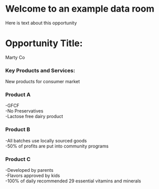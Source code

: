 # Welcome to an example data room
<head>
<script>
  window.CROWDSMART_TOKEN_USER = {
    token: '0507_sync'
  }
</script>
</head>
<html>
<body>
<p>
Here is text about this opportunity</p>

<h1>Opportunity Title:</h1>
<p>Marty Co</p>

<h3>Key Products and Services:</h3>
<p>New products for consumer market</p>

<h3>Product A</h3>
<p>
-GFCF<br>
-No Preservatives<br>
-Lactose free dairy product<br>
</p>

<h3>Product B</h3>
<p>
-All batches use locally sourced goods<br>
-50% of profits are put into community programs<br>
</p>

<h3>Product C</h3>
<p>
-Developed by parents<br>
-Flavors approved by kids<br>
-100% of daily recommended 29 essential vitamins and minerals<br>
  </p>



  <link href="https://stage.crowdsmart.ai/css/embedStyle.css" rel="stylesheet" type="text/css">
  <script
      src="https://stage.crowdsmart.ai/js/embedScript.js"
      id="crowdsmart-embed-script"
      data-embed-url="https://stage.crowdsmart.ai/embed/evaluation/org3/39dc14bc-bf26-11eb-8217-0686f2812bf3/6ebd5010-bf26-11eb-92e2-0686f2812bf3">
  </script>
  
